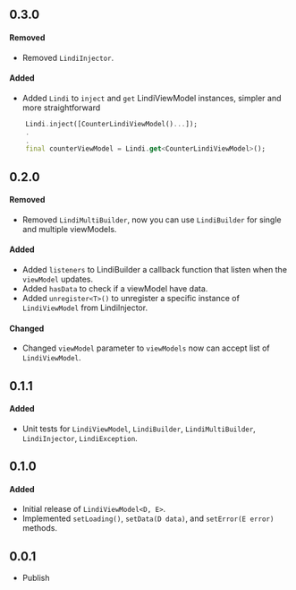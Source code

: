 ## 0.3.0
#### Removed
- Removed `LindiInjector`.
#### Added
- Added `Lindi` to `inject` and `get` LindiViewModel instances, simpler and more straightforward
```dart
    Lindi.inject([CounterLindiViewModel()...]);
    .
    .
    final counterViewModel = Lindi.get<CounterLindiViewModel>();
```

## 0.2.0
#### Removed
- Removed `LindiMultiBuilder`, now you can use `LindiBuilder` for single and multiple viewModels.
#### Added
- Added `listeners` to LindiBuilder a callback function that listen when the `viewModel` updates.
- Added `hasData` to check if a viewModel have data.
- Added `unregister<T>()` to unregister a specific instance of `LindiViewModel` from LindiInjector.
#### Changed
- Changed `viewModel` parameter to `viewModels` now can accept list of `LindiViewModel`.

## 0.1.1
#### Added
- Unit tests for `LindiViewModel`, `LindiBuilder`, `LindiMultiBuilder`, `LindiInjector`, `LindiException`.

## 0.1.0
#### Added
- Initial release of `LindiViewModel<D, E>`.
- Implemented `setLoading()`, `setData(D data)`, and `setError(E error)` methods.

## 0.0.1
- Publish
